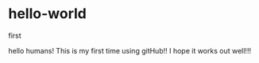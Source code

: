 # hello-world
first

hello humans!
This is my first time using gitHub!!
I hope it works out well!!!
